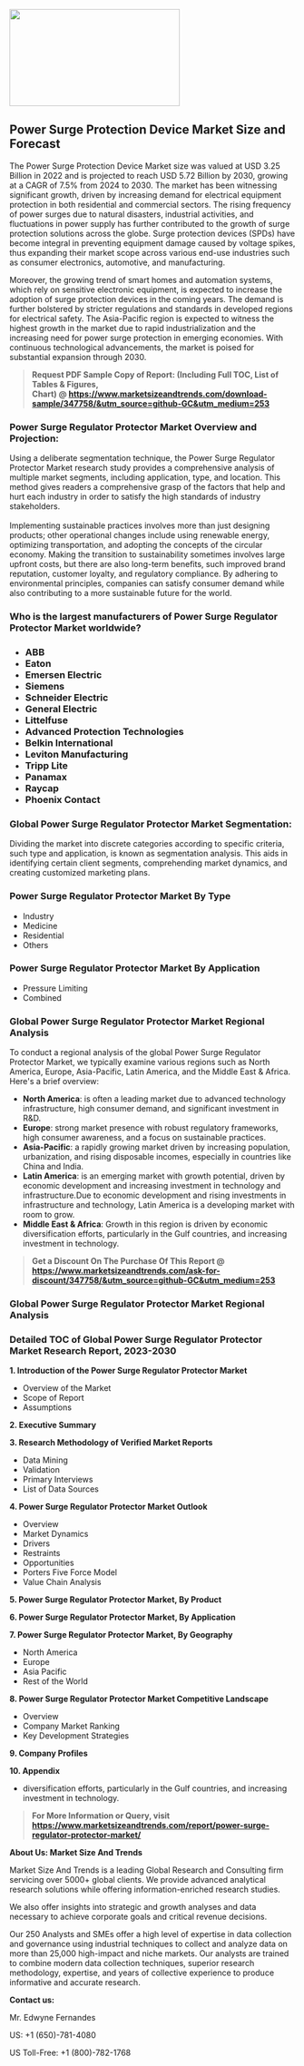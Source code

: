 <p><img class="alignnone size-medium wp-image-20088" src="https://ffe5etoiles.com/wp-content/uploads/2024/12/MST1-300x171.png" alt="" width="300" height="171" /></p><h2>Power Surge Protection Device Market Size and Forecast</h2><p>The Power Surge Protection Device Market size was valued at USD 3.25 Billion in 2022 and is projected to reach USD 5.72 Billion by 2030, growing at a CAGR of 7.5% from 2024 to 2030. The market has been witnessing significant growth, driven by increasing demand for electrical equipment protection in both residential and commercial sectors. The rising frequency of power surges due to natural disasters, industrial activities, and fluctuations in power supply has further contributed to the growth of surge protection solutions across the globe. Surge protection devices (SPDs) have become integral in preventing equipment damage caused by voltage spikes, thus expanding their market scope across various end-use industries such as consumer electronics, automotive, and manufacturing.</p><p>Moreover, the growing trend of smart homes and automation systems, which rely on sensitive electronic equipment, is expected to increase the adoption of surge protection devices in the coming years. The demand is further bolstered by stricter regulations and standards in developed regions for electrical safety. The Asia-Pacific region is expected to witness the highest growth in the market due to rapid industrialization and the increasing need for power surge protection in emerging economies. With continuous technological advancements, the market is poised for substantial expansion through 2030.</p></p><blockquote id="" class=""><strong>Request PDF Sample Copy of Report: (Including Full TOC, List of Tables &amp; Figures, Chart)&nbsp;@&nbsp;<strong><a href="https://www.marketsizeandtrends.com/download-sample/347758/&utm_source=github-GC&utm_medium=253" target="_blank">https://www.marketsizeandtrends.com/download-sample/347758/&utm_source=github-GC&utm_medium=253</a></strong></strong></blockquote><h3 id="" class="">Power Surge Regulator Protector Market&nbsp;Overview and Projection:</h3><p id="" class="">Using a deliberate segmentation technique, the Power Surge Regulator Protector Market research study provides a comprehensive analysis of multiple market segments, including application, type, and location. This method gives readers a comprehensive grasp of the factors that help and hurt each industry in order to satisfy the high standards of industry stakeholders. <br /> <br />Implementing sustainable practices involves more than just designing products; other operational changes include using renewable energy, optimizing transportation, and adopting the concepts of the circular economy. Making the transition to sustainability sometimes involves large upfront costs, but there are also long-term benefits, such improved brand reputation, customer loyalty, and regulatory compliance. By adhering to environmental principles, companies can satisfy consumer demand while also contributing to a more sustainable future for the world.</p><h3 id="" class="">Who is the largest manufacturers of&nbsp;Power Surge Regulator Protector Market worldwide?</h3><h3 class=""><p><ul><li>ABB </li><li> Eaton </li><li> Emersen Electric </li><li> Siemens </li><li> Schneider Electric </li><li> General Electric </li><li> Littelfuse </li><li> Advanced Protection Technologies </li><li> Belkin International </li><li> Leviton Manufacturing </li><li> Tripp Lite </li><li> Panamax </li><li> Raycap </li><li> Phoenix Contact</li></ul></p></h3><h3 id="" class="">Global&nbsp;Power Surge Regulator Protector Market Segmentation:</h3><p id="" class="">Dividing the market into discrete categories according to specific criteria, such type and application, is known as segmentation analysis. This aids in identifying certain client segments, comprehending market dynamics, and creating customized marketing plans.</p><h3 id="" class="">Power Surge Regulator Protector Market&nbsp;By Type</h3><p><p><ul><li>Industry</li><li> Medicine</li><li> Residential</li><li> Others</p></li></ul></p></p><h3 id="" class="">Power Surge Regulator Protector Market&nbsp;By Application</h3><p class=""><p><ul><li>Pressure Limiting</li><li> Combined</li></ul></p></p><h3 id="" class="">Global Power Surge Regulator Protector Market Regional Analysis</h3><p id="" class="">To conduct a regional analysis of the global Power Surge Regulator Protector Market, we typically examine various regions such as North America, Europe, Asia-Pacific, Latin America, and the Middle East &amp; Africa. Here's a brief overview:</p><ul><li><strong>North America</strong>: is often a leading market due to advanced technology infrastructure, high consumer demand, and significant investment in R&amp;D.</li><li><strong>Europe</strong>: strong market presence with robust regulatory frameworks, high consumer awareness, and a focus on sustainable practices.</li><li><strong>Asia-Pacific</strong>: a rapidly growing market driven by increasing population, urbanization, and rising disposable incomes, especially in countries like China and India.</li><li><strong>Latin America</strong>: is an emerging market with growth potential, driven by economic development and increasing investment in technology and infrastructure.Due to economic development and rising investments in infrastructure and technology, Latin America is a developing market with room to grow.</li><li><strong>Middle East &amp; Africa</strong>: Growth in this region is driven by economic diversification efforts, particularly in the Gulf countries, and increasing investment in technology.</li></ul><blockquote id="" class=""><strong>Get a Discount On The Purchase Of This Report @ <strong><a href="https://www.marketsizeandtrends.com/ask-for-discount/347758/&utm_source=github-GC&utm_medium=253" target="_blank">https://www.marketsizeandtrends.com/ask-for-discount/347758/&utm_source=github-GC&utm_medium=253</a></strong></strong></blockquote><h3 id="" class="">Global Power Surge Regulator Protector Market Regional Analysis</h3><h3 id="" class="">Detailed TOC of Global Power Surge Regulator Protector Market Research Report, 2023-2030</h3><p id="" class=""><strong>1. Introduction of the Power Surge Regulator Protector Market</strong></p><ul><li>Overview of the Market</li><li>Scope of Report</li><li>Assumptions</li></ul><p id="" class=""><strong>2. Executive Summary</strong></p><p id="" class=""><strong>3. Research Methodology of Verified Market Reports</strong></p><ul><li>Data Mining</li><li>Validation</li><li>Primary Interviews</li><li>List of Data Sources</li></ul><p id="" class=""><strong>4. Power Surge Regulator Protector Market Outlook</strong></p><ul><li>Overview</li><li>Market Dynamics</li><li>Drivers</li><li>Restraints</li><li>Opportunities</li><li>Porters Five Force Model</li><li>Value Chain Analysis</li></ul><p id="" class=""><strong>5. Power Surge Regulator Protector Market, By Product</strong></p><p id="" class=""><strong>6. Power Surge Regulator Protector Market, By Application</strong></p><p id="" class=""><strong>7. Power Surge Regulator Protector Market, By Geography</strong></p><ul><li>North America</li><li>Europe</li><li>Asia Pacific</li><li>Rest of the World</li></ul><p id="" class=""><strong>8. Power Surge Regulator Protector Market Competitive Landscape</strong></p><ul><li>Overview</li><li>Company Market Ranking</li><li>Key Development Strategies</li></ul><p id="" class=""><strong>9. Company Profiles</strong></p><p id="" class=""><strong>10. Appendix</strong></p><ul><li>diversification efforts, particularly in the Gulf countries, and increasing investment in technology.</li></ul><blockquote id="" class=""><strong>For More Information or Query, visit <strong><strong><a href="https://www.marketsizeandtrends.com/report/power-surge-regulator-protector-market/" target="_blank">https://www.marketsizeandtrends.com/report/power-surge-regulator-protector-market/</a></strong></strong></strong></blockquote><p id="" class=""><strong>About Us: Market Size And Trends</strong></p><p id="" class="">Market Size And Trends is a leading Global Research and Consulting firm servicing over 5000+ global clients. We provide advanced analytical research solutions while offering information-enriched research studies.</p><p id="" class="">We also offer insights into strategic and growth analyses and data necessary to achieve corporate goals and critical revenue decisions.</p><p id="" class="">Our 250 Analysts and SMEs offer a high level of expertise in data collection and governance using industrial techniques to collect and analyze data on more than 25,000 high-impact and niche markets. Our analysts are trained to combine modern data collection techniques, superior research methodology, expertise, and years of collective experience to produce informative and accurate research.</p><p id="" class=""><strong>Contact us:</strong></p><p id="" class="">Mr. Edwyne Fernandes</p><p id="" class="">US: +1 (650)-781-4080</p><p id="" class="">US Toll-Free: +1 (800)-782-1768</p>
